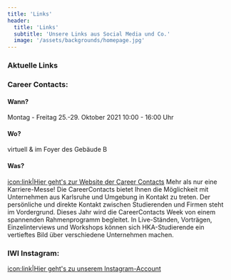 ```yaml
---
title: 'Links'
header:
  title: 'Links'
  subtitle: 'Unsere Links aus Social Media und Co.'
  image: '/assets/backgrounds/homepage.jpg'
---
```


### Aktuelle Links
### Career Contacts:
#### Wann?
Montag - Freitag 25.-29. Oktober 2021
10:00 - 16:00 Uhr

#### Wo? 
virtuell & im Foyer des Gebäude B

#### Was? 
[icon:link|Hier geht's zur Website der Career Contacts](https://www.h-ka.de/careercontacts) 
Mehr als nur eine Karriere-Messe!
Die CareerContacts bietet Ihnen die Möglichkeit mit Unternehmen aus Karlsruhe und Umgebung in Kontakt zu treten. Der persönliche und direkte Kontakt zwischen Studierenden und Firmen steht im Vordergrund.
Dieses Jahr wird die CareerContacts Week von einem spannenden Rahmenprogramm begleitet. In Live-Ständen, Vorträgen, Einzelinterviews und Workshops können sich HKA-Studierende ein vertieftes Bild über verschiedene Unternehmen machen.

### IWI Instagram:
[icon:link|Hier geht's zu unserem Instagram-Account](https://www.instagram.com/iwi_fachschaft/)
